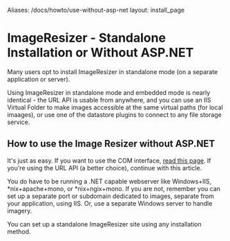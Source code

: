 Aliases: /docs/howto/use-without-asp-net
layout: install_page

# ImageResizer - Standalone Installation or Without ASP.NET

Many users opt to install ImageResizer in standalone mode (on a separate application or server). 

Using ImageResizer in standalone mode and embedded mode is nearly identical - the URL API is usable from anywhere, and you can use an IIS Virtual Folder to make images accessible at the same virtual paths (for local imaages), or use one of the datastore plugins to connect to any file storage service.


## How to use the Image Resizer without ASP.NET

It's just as easy. If you want to use the COM interface, [read this page](/docs/howto/use-from-com). If you're using the URL API (a better choice), continue with this article.

You do have to be running a .NET capable webserver like Windows+IIS, \*nix+apache+mono, or \*nix+ngix+mono. If you are not, remember you can set up a separate port or subdomain dedicated to images, separate from your application, using IIS. Or, use a separate Windows server to handle imagery.

You can set up a standalone ImageResizer site using any installation method.